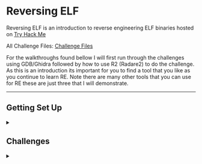 <H1>Reversing ELF</H1>
<p></p>
Reversing ELF is an introduction to reverse engineering ELF binaries hosted on <a href="https://tryhackme.com/room/reverselfiles" rel="nofollow">Try Hack Me</a>
<p></p>
All Challenge Files: <a href="https://drive.google.com/file/d/1Ia8cUnWHgCGtAKBznp-Q6xTKOCmxB5t8/view?usp=sharing" rel="nofollow">Challenge Files</a>
<p></p>
For the walkthroughs found bellow I will first run through the challenges using GDB/Ghidra followed by how to use R2 (Radare2) to do the challenge. As this is an introduction its important for you to find a tool that you like as you continue to learn RE. Note there are many other tools that you can use for RE these are just three that I will demonstrate.
<p></p>
<hr>
<p></p>
<H2>Getting Set Up</H2>
<details>
    <summary></summary>
<p></p>
The first thing we will go through is ensuring we have the tools we need to carry out the challenges.
<p></p>
To start with we will install Ghidra (new releases of Kali linux come with Ghidra pre installed)
<p></p>
<H3>Ghidra</H3> 
<p></p>
<a href="https://ghidra-sre.org/" rel="nofollow">https://ghidra-sre.org/</a>
<p></p>
Ghidra is a software reverse engineering (SRE) framework created and maintained by the National Security Agency Research Directorate. This framework includes a suite of full-featured, high-end software analysis tools that enable users to analyze compiled code on a variety of platforms including Windows, macOS, and Linux. Capabilities include disassembly, assembly, decompilation, graphing, and scripting, along with hundreds of other features. Ghidra supports a wide variety of processor instruction sets and executable formats and can be run in both user-interactive and automated modes. Users may also develop their own Ghidra extension components and/or scripts using Java or Python.
<p></p>
Navigating to the above site takes us to Ghidra's home page, from here we need to click on the "Download from GitHub" link.
<p></p>
<div align="center">
<img src="https://github.com/Shadow-Admins/Cyber_Club/blob/main/Starting_Point/Reversing/Challenges/Try_Hack_Me/Reversing_ELF/images/ghidra_webpage.png"><br>
</div>
<p></p>
Clicking on this link takes us to the Ghidra GitHub "Releases" page, at the time of this write up you can see that the latest Ghidra version is '10.0.2'. From here you want to download the .zip file in my case 'ghidra_10.0.2_PUBLIC_20210804.zip'. (Whenever I install or download new tools I always use the '/opt' directory, this is actually what this directory is for.)
<p></p>
<div align="center">
<img src="https://github.com/Shadow-Admins/Cyber_Club/blob/main/Starting_Point/Reversing/Challenges/Try_Hack_Me/Reversing_ELF/images/ghidra_releases.png"><br>
</div>
<p></p>
Now that you have downloaded the zip folder you can either use the GUI to unzip and extract the contents or use the command line:
<p></p>

```
unzip -d ghidra_10.0.2_PUBLIC_20210804.zip
```

<p></p>
Once you have extracted the folder you can 'cd' into the directory and you can see that there is a shell script called 'ghidraRun'. using the following command you can run Ghidra.
<p></p>

```
./ghidraRun
```

<p></p>
<H3>OPTIONAL: adding an alias so you can run Ghidra anywhere</H3>
<details>
    <summary></summary>
<p></p>
To add an alias so you can run ghidra from anywhere you will do the following.
<p></p>
Navigate to your home directory indicated by the <kbd>~</kbd> symbol (this can be easy done simply by entering <kbd>cd</kbd> with no directory listed).
Once you are in your home directory you need to list all files which can be done by entering <kbd>ls -a</kbd>. Depending on your flavour of linux you will see a fair few files (you can see my directory listing below).
<p></p>
<div align="center">
<img src="https://github.com/Shadow-Admins/Cyber_Club/blob/main/Starting_Point/Reversing/Challenges/Try_Hack_Me/Reversing_ELF/images/home_directory.png"><br>
</div>
<p></p>
The file you are looking for is either '.zshrc' or '.bashrc' (your shell configuration files) depending on what you are currently using (hopefully you are using .zsh by now, if you would like to know the differences between the two shells check out this <a href="https://linuxhint.com/differences_between_bash_zsh/" rel="nofollow">site</a>. You can tell that my terminal probably looks significantly different to yours, thats because I am using Z shell with oh-my-zsh, p10k and colourls).
<p></p>
Once you have found the 'rc' file you need use a terminal editor (nano, vim) to edit it. I will use <kbd>nano</kbd> using the following command:
<p></p>

```
nano .zshrc
```

<p></p>
Now that we are editing the file we need to scroll until we find the 'alias' section. You can see mine bellow.
<p></p>
<div align="center">
<img src="https://github.com/Shadow-Admins/Cyber_Club/blob/main/Starting_Point/Reversing/Challenges/Try_Hack_Me/Reversing_ELF/images/zshrc_alias.png"><br>
</div>
<p></p>
Now that you have found where your aliases are stored you need to add a line at the bottom, you can see my alias I have created but will be dependant on the version of ghidra you have.
<p></p>

```
alias ghidra='sudo /opt/<YOUR_GHIDRA_FOLDER>/ghidraRun'
```

<p></p>
Once you have entered this line you can exit and save .zshrc (if youre using nano the command is: <kbd>Ctrl+x</kbd> then <kbd>y</kbd> to save finally <kbd>Enter</kbd> to save as the current name '.zshrc')
<p></p>
Now that you have updated your '.zshrc' or '.bashrc' file you now need to tell your terminal to use this updated file as the 'source' we do this through the following command or by exiting your terminal and starting a new terminal.
<p></p>

```
source .zshrc
```

<p></p>
You have now sucessfully added a persistant alias to your shell config file. This alias will stay regardless of shutdown/restart unlike using command line to set a temporary alias.
<p></p>
Regardless of where you are located in your system now you can enter <kbd>ghidra</kbd> and it will run!
</details>



</details>

<H2>Challenges</H2>
<details>
    <summary></summary>
<p></p>
<details>
    <summary>Crackme1</summary>
<p></p>
The first challenge we are given is:









</details>





</details>